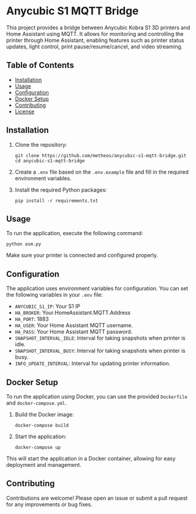 # Anycubic S1 MQTT Bridge

This project provides a bridge between Anycubic Kobra S1 3D printers and Home Assistant using MQTT. It allows for monitoring and controlling the printer through Home Assistant, enabling features such as printer status updates, light control, print pause/resume/cancel, and video streaming.

## Table of Contents

- [Installation](#installation)
- [Usage](#usage)
- [Configuration](#configuration)
- [Docker Setup](#docker-setup)
- [Contributing](#contributing)
- [License](#license)

## Installation

1. Clone the repository:

   ```
   git clone https://github.com/metheos/anycubic-s1-mqtt-bridge.git
   cd anycubic-s1-mqtt-bridge
   ```

2. Create a `.env` file based on the `.env.example` file and fill in the required environment variables.

3. Install the required Python packages:
   ```
   pip install -r requirements.txt
   ```

## Usage

To run the application, execute the following command:

```
python asm.py
```

Make sure your printer is connected and configured properly.

## Configuration

The application uses environment variables for configuration. You can set the following variables in your `.env` file:

- `ANYCUBIC_S1_IP`: Your S1 IP
- `HA_BROKER`: Your.HomeAssistant.MQTT.Address
- `HA_PORT`: 1883
- `HA_USER`: Your Home Assistant MQTT username.
- `HA_PASS`: Your Home Assistant MQTT password.
- `SNAPSHOT_INTERVAL_IDLE`: Interval for taking snapshots when printer is idle.
- `SNAPSHOT_INTERVAL_BUSY`: Interval for taking snapshots when printer is busy.
- `INFO_UPDATE_INTERVAL`: Interval for updating printer information.

## Docker Setup

To run the application using Docker, you can use the provided `Dockerfile` and `docker-compose.yml`.

1. Build the Docker image:

   ```
   docker-compose build
   ```

2. Start the application:
   ```
   docker-compose up
   ```

This will start the application in a Docker container, allowing for easy deployment and management.

## Contributing

Contributions are welcome! Please open an issue or submit a pull request for any improvements or bug fixes.
